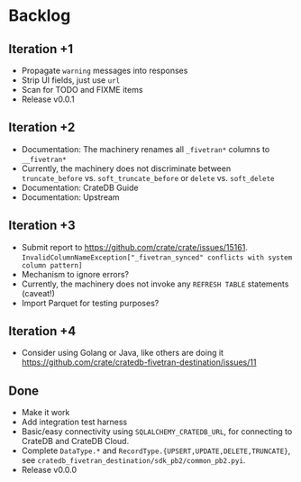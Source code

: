 # Backlog

## Iteration +1
- Propagate `warning` messages into responses
- Strip UI fields, just use `url`
- Scan for TODO and FIXME items
- Release v0.0.1

## Iteration +2
- Documentation: The machinery renames all `_fivetran*` columns to `__fivetran*`
- Currently, the machinery does not discriminate between `truncate_before`
  vs. `soft_truncate_before` or `delete` vs. `soft_delete`
- Documentation: CrateDB Guide
- Documentation: Upstream

## Iteration +3
- Submit report to https://github.com/crate/crate/issues/15161.
  `InvalidColumnNameException["_fivetran_synced" conflicts with system column pattern]`
- Mechanism to ignore errors?
- Currently, the machinery does not invoke any `REFRESH TABLE` statements (caveat!)
- Import Parquet for testing purposes?

## Iteration +4
- Consider using Golang or Java, like others are doing it
  https://github.com/crate/cratedb-fivetran-destination/issues/11

## Done
- Make it work
- Add integration test harness
- Basic/easy connectivity using `SQLALCHEMY_CRATEDB_URL`,
  for connecting to CrateDB and CrateDB Cloud.
- Complete `DataType.*` and `RecordType.{UPSERT,UPDATE,DELETE,TRUNCATE}`,
  see `cratedb_fivetran_destination/sdk_pb2/common_pb2.pyi`.
- Release v0.0.0
